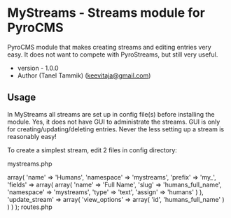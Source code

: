 # MyStreams - Streams module for PyroCMS

PyroCMS module that makes creating streams and editing entries very easy. It does not want to compete with PyroStreams, but still very useful.

* version - 1.0.0
* Author (Tanel Tammik) (keevitaja@gmail.com)

## Usage

In MyStreams all streams are set up in config file(s) before installing the module. Yes, it does not have GUI to administrate the streams. GUI is only for creating/updating/deleting entries. Never the less setting up a stream is reasonably easy!

To create a simplest stream, edit 2 files in config directory:

mystreams.php
<?php  if (!defined('BASEPATH')) exit('No direct script access allowed');

// used in uri, change only if you are renaming the module
$config['mystreams_dir'] = 'mystreams';

// streams data
$config['mystreams'] = array(
    'humans' => array(
        'name' => 'Humans',
        'namespace' => 'mystreams',
        'prefix' => 'my_',
        'fields' => array(
            array(
                'name' => 'Full Name',
                'slug' => 'humans_full_name',
                'namespace' => 'mystreams',
                'type' => 'text',
                'assign' => 'humans'
            )
        ),
        'update_stream' => array(
            'view_options' => array(
                'id',
                'humans_full_name'
            )
        )
    )
);

routes.php
<?php  if (!defined('BASEPATH')) exit('No direct script access allowed');

$route = array();

$route['mystreams/admin/index'] = 'admin';
$route['mystreams/admin/humans(:any)?'] = 'admin$1';

This setup will create (after you installed the module) a strem "humans" with a field "humans_full_name". Entries can be added/edited under admin - content - MyStreams. Full setup example is provided with this repo. Please check the config directory.

